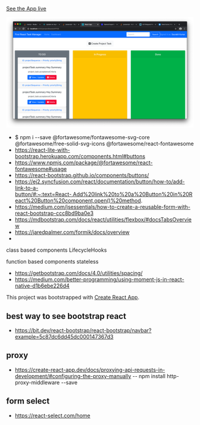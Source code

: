 [See the App live](https://codesandbox.io/s/nervous-sunset-ggw3b)

![ui-screenshots](src/assets/ui-screenshots/currentUI.png)

- $ npm i --save @fortawesome/fontawesome-svg-core  @fortawesome/free-solid-svg-icons @fortawesome/react-fontawesome
- https://react-lite-with-bootstrap.herokuapp.com/components.html#buttons
- https://www.npmjs.com/package/@fortawesome/react-fontawesome#usage
- https://react-bootstrap.github.io/components/buttons/
- https://ej2.syncfusion.com/react/documentation/button/how-to/add-link-to-a-button/#:~:text=React-,Add%20link%20to%20a%20Button%20in%20React%20Button%20component,open()%20method.
- https://medium.com/jsessentials/how-to-create-a-reusable-form-with-react-bootstrap-ccc8bd9ba0e3
- https://mdbootstrap.com/docs/react/utilities/flexbox/#docsTabsOverview
- https://jaredpalmer.com/formik/docs/overview
- 


class based components
LifecycleHooks

function based components
stateless

- https://getbootstrap.com/docs/4.0/utilities/spacing/
- https://medium.com/better-programming/using-moment-js-in-react-native-d1b6ebe226d4

This project was bootstrapped with [Create React App](https://github.com/facebook/create-react-app).



## best way to see bootstrap react 
- https://bit.dev/react-bootstrap/react-bootstrap/navbar?example=5c87dc6dd45dc000147367d3


## proxy

- https://create-react-app.dev/docs/proxying-api-requests-in-development/#configuring-the-proxy-manually
-- npm install http-proxy-middleware --save


## form select
- https://react-select.com/home
